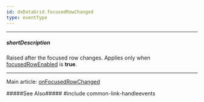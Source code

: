 ```yaml
---
id: dxDataGrid.focusedRowChanged
type: eventType
---
```

---
##### shortDescription
Raised after the focused row changes. Applies only when [focusedRowEnabled](/api-reference/10%20UI%20Components/GridBase/1%20Configuration/focusedRowEnabled.md '/Documentation/ApiReference/UI_Components/dxDataGrid/Configuration/#focusedRowEnabled') is **true**.

---
Main article: [onFocusedRowChanged](/api-reference/10%20UI%20Components/dxDataGrid/1%20Configuration/onFocusedRowChanged.md '/Documentation/ApiReference/UI_Components/dxDataGrid/Configuration/#onFocusedRowChanged')

#####See Also#####
#include common-link-handleevents
